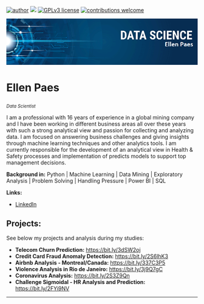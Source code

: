 [![author](https://img.shields.io/badge/author-ellenpaes-red.svg)](https://www.linkedin.com/in/ellenpaes) [![](https://img.shields.io/badge/python-3.7+-blue.svg)](https://www.python.org/downloads/release/python-365/) [![GPLv3 license](https://img.shields.io/badge/License-GPLv3-blue.svg)](http://perso.crans.org/besson/LICENSE.html) [![contributions welcome](https://img.shields.io/badge/contributions-welcome-brightgreen.svg?style=flat)](https://github.com/ellenrpaes/Data_Science_Projects/issues)

<p align="center">
  <img src="banner_ellen.png" >
</p>

# Ellen Paes
<sub>*Data Scientist* </sub>

I am a professional with 16 years of experience in a global mining company and I have been working in different business areas all over these years with such a strong analytical view and passion for collecting and analyzing data. I am focused on answering business challenges and giving insights through machine learning techniques and other analytics tools. I am currently responsible for the development of an analytical view in Health & Safety processes and implementation of predicts models to support top management decisions.

**Background in:** Python | Machine Learning | Data Mining | Exploratory Analysis | Problem Solving | Handling Pressure | Power BI | SQL

**Links:**
* [LinkedIn](https://www.linkedin.com/in/ellenpaes)

## Projects:
See below my projects and analysis during my studies:

* **Telecom Churn Prediction:** https://bit.ly/3dSW2oj
* **Credit Card Fraud Anomaly Detection:** https://bit.ly/2S6lhK3
* **Airbnb Analysis - Montreal/Canada:** https://bit.ly/337C3P5
* **Violence Analysis in Rio de Janeiro:** https://bit.ly/3j9Q7gC
* **Coronavirus Analysis:** https://bit.ly/2S3Z9Qn
* **Challenge Sigmoidal - HR Analysis and Prediction:** https://bit.ly/2FYi9NV
---
